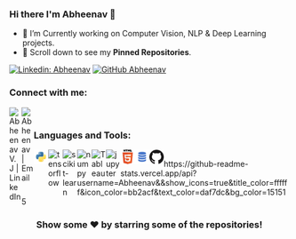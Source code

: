 ### Hi there I'm Abheenav 👋

- 🔭 I’m Currently working on Computer Vision, NLP & Deep Learning projects.
- 📌 Scroll down to see my **Pinned Repositories**.

[![Linkedin: Abheenav](https://img.shields.io/badge/-Abheenav-blue?style=flat-square&logo=Linkedin&logoColor=white&link=https://www.linkedin.com/in/abheenav-v-j-b0b172199/)](https://www.linkedin.com/in/abheenav-v-j-b0b172199/)
[![GitHub Abheenav](https://img.shields.io/github/followers/Abheenav?label=follow&style=social)](https://github.com/Abheenav)

### Connect with me:

<a href="https://www.linkedin.com/in/abheenav-v-j-b0b172199/"><img align="left" alt="Abheenav V. J | LinkedIn" width="22px" src="https://cdn.jsdelivr.net/npm/simple-icons@v3/icons/linkedin.svg" /></a>
<a href="mailto:abheenavvj@gmail.com"><img align="left" alt="Abheenav | Email" width="22px" src="https://cdn.jsdelivr.net/npm/simple-icons@3.12.2/icons/gmail.svg" /></a>
<br />

### Languages and Tools:

<img align="left" alt="PYTHON" width="26px" src="https://raw.githubusercontent.com/github/explore/80688e429a7d4ef2fca1e82350fe8e3517d3494d/topics/python/python.png" />
<img align="left" alt="tensorflow" width="26px" src="https://cdn.jsdelivr.net/npm/simple-icons@3.12.2/icons/tensorflow.svg" />
<img align="left" alt="scikit-learn" width="26px" src="https://cdn.jsdelivr.net/npm/simple-icons@3.12.2/icons/scikit-learn.svg" />
<img align="left" alt="numpy" width="26px" src="https://cdn.jsdelivr.net/npm/simple-icons@3.12.2/icons/numpy.svg" />
<img align="left" alt="Tableau" width="26px" src="https://cdn.jsdelivr.net/npm/simple-icons@3.12.2/icons/tableau.svg" />
<img align="left" alt="jupyter" width="26px" src="https://cdn.jsdelivr.net/npm/simple-icons@3.12.2/icons/jupyter.svg" />
<img align="left" alt="HTML5" width="26px" src="https://raw.githubusercontent.com/github/explore/80688e429a7d4ef2fca1e82350fe8e3517d3494d/topics/html/html.png" />
<img align="left" alt="SQL" width="26px" src="https://raw.githubusercontent.com/github/explore/80688e429a7d4ef2fca1e82350fe8e3517d3494d/topics/sql/sql.png" />
<img align="left" alt="GitHub" width="26px" src="https://raw.githubusercontent.com/github/explore/78df643247d429f6cc873026c0622819ad797942/topics/github/github.png" />

<br />

</a>
https://github-readme-stats.vercel.app/api?username=Abheenav&&show_icons=true&title_color=ffffff&icon_color=bb2acf&text_color=daf7dc&bg_color=151515
</a>

<div align="center">

### Show some ❤️ by starring some of the repositories!

</div>
